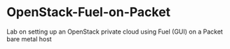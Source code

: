# OpenStack-Fuel-on-Packet
Lab on setting up an OpenStack private cloud using Fuel (GUI) on a Packet bare metal host

